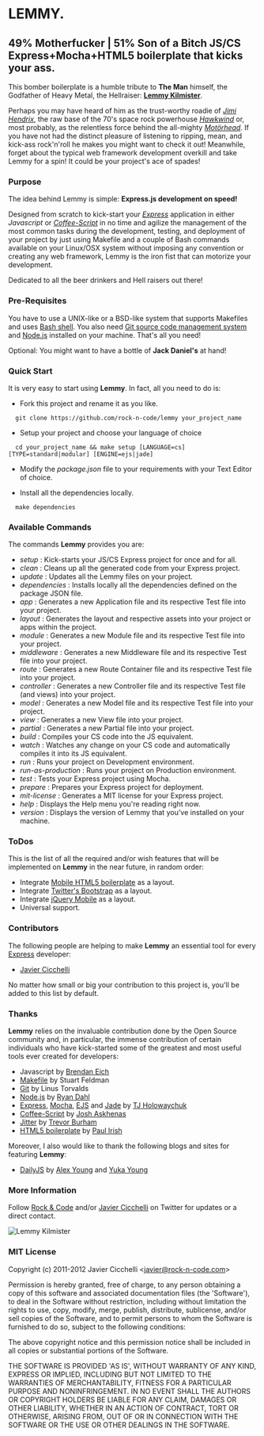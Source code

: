 # LEMMY. 
## 49% Motherfucker | 51% Son of a Bitch JS/CS Express+Mocha+HTML5 boilerplate that kicks your ass.

This bomber boilerplate is a humble tribute to __The Man__ himself, the Godfather of Heavy Metal, the Hellraiser: __[Lemmy Kilmister][0]__.
 
Perhaps you may have heard of him as the trust-worthy roadie of *[Jimi Hendrix][1]*, 
the raw base of the 70's space rock powerhouse *[Hawkwind][2]* or, most 
probably, as the relentless force behind the all-mighty *[Motörhead][3]*. If you have not had the distinct pleasure of listening to ripping, mean, and kick-ass rock'n'roll he makes you might want to check it out! Meanwhile, forget about the typical web framework development overkill and take Lemmy for a spin! It could be your project's ace of spades! 


### Purpose

The idea behind Lemmy is simple: __Express.js development on speed!__

Designed from scratch to kick-start your *[Express][4]* application in 
either *Javascript* or *[Coffee-Script][5]* in no time and agilize the 
management of the most common tasks during the development, testing, and
deployment of your project by just using Makefile and a couple of Bash commands
available on your Linux/OSX system without imposing any convention or creating 
any web framework, Lemmy is the iron fist that can motorize your development.

Dedicated to all the beer drinkers and Hell raisers out there! 	


### Pre-Requisites

You have to use a UNIX-like or a BSD-like system that supports Makefiles and uses
[Bash shell][6]. You also need [Git source code management system][7] and [Node.js][8] installed 
on your machine. That's all you need!

Optional: You might want to have a bottle of **Jack Daniel's** at hand! 

### Quick Start

It is very easy to start using __Lemmy__. In fact, all you need to do is:

* Fork this project and rename it as you like.

```shell
  git clone https://github.com/rock-n-code/lemmy your_project_name
```

* Setup your project and choose your language of choice

```shell
  cd your_project_name && make setup [LANGUAGE=cs] [TYPE=standard|modular] [ENGINE=ejs|jade]
```

* Modify the *package.json* file to your requirements with your Text
  Editor of choice.

* Install all the dependencies locally.

```shell
  make dependencies
```

### Available Commands

The commands __Lemmy__ provides you are:

* *setup* : Kick-starts your JS/CS Express project for once and for all.
* *clean* : Cleans up all the generated code from your Express project.
* *update* : Updates all the Lemmy files on your project.
* *dependencies* : Installs locally all the dependencies defined on the package JSON file.
* *app* : Generates a new Application file and its respective Test file into your project.
* *layout* : Generates the layout and respective assets into your project or apps within the project.
* *module* : Generates a new Module file and its respective Test file into your project.
* *middleware* : Generates a new Middleware file and its respective Test file into your project.
* *route* : Generates a new Route Container file and its respective Test file into your project.
* *controller* : Generates a new Controller file and its respective Test file (and views) into your project.
* *model* : Generates a new Model file and its respective Test file into your project.
* *view* : Generates a new View file into your project.
* *partial* : Generates a new Partial file into your project.
* *build* : Compiles your CS code into the JS equivalent.
* *watch* : Watches any change on your CS code and automatically compiles it into its JS equivalent.
* *run* : Runs your project on Development environment.
* *run-as-production* : Runs your project on Production environment.
* *test* : Tests your Express project using Mocha.
* *prepare* : Prepares your Express project for deployment.
* *mit-license* : Generates a MIT license for your Express project.
* *help* : Displays the Help menu you're reading right now.
* *version* : Displays the version of Lemmy that you've installed on your machine.

### ToDos

This is the list of all the required and/or wish 
features that will be implemented on __Lemmy__ in the near future, in random order:

* Integrate [Mobile HTML5 boilerplate][29] as a layout.
* Integrate [Twitter's Bootstrap][22] as a layout.
* Integrate [jQuery Mobile][23] as a layout.
* Universal support.

### Contributors

The following people are helping to make __Lemmy__ an essential tool
for every [Express][4] developer:

* [Javier Cicchelli][11]

No matter how small or big your contribution to this project is, you'll be
added to this list by default.

### Thanks

__Lemmy__ relies on the invaluable contribution done by the Open Source 
community and, in particular, the immense contribution of certain individuals who have kick-started 
some of the greatest and most useful tools ever created for developers:

* Javascript by [Brendan Eich][15]
* [Makefile][16] by Stuart Feldman
* [Git][7] by Linus Torvalds
* [Node.js][8] by [Ryan Dahl][17]
* [Express][4], [Mocha][13], [EJS][14] and [Jade][30] by [TJ Holowaychuk][18]
* [Coffee-Script][5] by [Josh Askhenas][19]
* [Jitter][12] by [Trevor Burham][20]
* [HTML5 boilerplate][10] by [Paul Irish][21]

Moreover, I also would like to thank the following blogs and sites for featuring __Lemmy__:

* [DailyJS][26] by [Alex Young][27] and [Yuka Young][28]

### More Information

Follow [Rock & Code][24] and/or [Javier Cicchelli][25] on Twitter for updates or a direct contact.

![Lemmy Kilmister][9]

### MIT License

Copyright (c) 2011-2012 Javier Cicchelli &lt;javier@rock-n-code.com&gt;

Permission is hereby granted, free of charge, to any person obtaining a copy of this 
software and associated documentation files (the 'Software'), to deal in the Software 
without restriction, including without limitation the rights to use, copy, modify, 
merge, publish, distribute, sublicense, and/or sell copies of the Software, and to 
permit persons to whom the Software is furnished to do so, subject to the following 
conditions:

The above copyright notice and this permission notice shall be included in all copies 
or substantial portions of the Software.

THE SOFTWARE IS PROVIDED 'AS IS', WITHOUT WARRANTY OF ANY KIND, EXPRESS OR IMPLIED, 
INCLUDING BUT NOT LIMITED TO THE WARRANTIES OF MERCHANTABILITY, FITNESS FOR A PARTICULAR 
PURPOSE AND NONINFRINGEMENT. IN NO EVENT SHALL THE AUTHORS OR COPYRIGHT HOLDERS BE LIABLE 
FOR ANY CLAIM, DAMAGES OR OTHER LIABILITY, WHETHER IN AN ACTION OF CONTRACT, TORT OR 
OTHERWISE, ARISING FROM, OUT OF OR IN CONNECTION WITH THE SOFTWARE OR THE USE OR 
OTHER DEALINGS IN THE SOFTWARE. 

[0]: http://en.wikipedia.org/wiki/Lemmy
[1]: http://www.jimihendrix.com
[2]: http://www.hawkwind.com/
[3]: http://www.imotorhead.com
[4]: http://expressjs.com
[5]: http://coffeescript.org
[6]: http://www.gnu.org/software/bash
[7]: http://git-scm.com
[8]: http://nodejs.org
[9]: http://30daysout.files.wordpress.com/2010/12/lemmypublicity1robertjohn_20101130_123211.jpg
[10]: http://html5boilerplate.com
[11]: https://github.com/mr-rock
[12]: https://github.com/TrevorBurnham/Jitter
[13]: http://visionmedia.github.com/mocha
[14]: https://github.com/visionmedia/ejs
[15]: http://brendaneich.com
[16]: http://www.gnu.org/software/make/manual/make.html
[17]: http://tinyclouds.org
[18]: http://tjholowaychuk.com
[19]: https://github.com/jashkenas
[20]: http://trevorburnham.com
[21]: http://paulirish.com
[22]: http://twitter.github.com/bootstrap
[23]: http://jquerymobile.com
[24]: http://twitter.com/#!/rockncode
[25]: http://twitter.com/#!/monsieur_rock
[26]: http://dailyjs.com/2012/02/15/node-roundup
[27]: http://twitter.com/#!/alex_young
[28]: http://twitter.com/#!/YukaYoung
[29]: http://html5boilerplate.com/mobile
[30]: http://jade-lang.com
